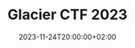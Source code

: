 ---
title: Glacier CTF 2023
type: writeup
date: 2023-11-24T20:00:00+02:00
description: Writeups for [Glacierctf 2023]
place: 118
total: 831
---